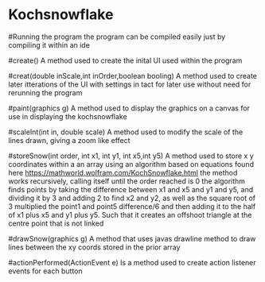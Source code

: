 # Kochsnowflake

#Running the program
the program can be compiled easily just by compiling it within an ide

#create()
A method used to create the inital UI used within the program

#creat(double inScale,int inOrder,boolean booling)
A method used to create later itterations of the UI with settings in tact for later use without need for rerunning the program

#paint(graphics g)
A method used to display the graphics on a canvas for use in displaying the kochsnowflake

#scaleInt(int in, double scale)
A method used to modify the scale of the lines drawn, giving a zoom like effect

#storeSnow(int order, int x1, int y1, int x5,int y5)
A method used to store x y coordinates within a an array using an algorithm based on equations found here https://mathworld.wolfram.com/KochSnowflake.html
the method works recursively, calling itself until the order reached is 0
the algorithm finds points by taking the difference between x1 and x5 and y1 and y5, and dividing it by 3 and adding 2 to find x2 and y2, as well as the square root of 3 multiplied the point1 and point5 difference/6 and then adding it to the half of x1 plus x5 and y1 plus y5. Such that it creates an offshoot triangle at the centre point that is not linked

#drawSnow(graphics g)
A method that uses javas drawline method to draw lines between the xy coords stored in the prior array

#actionPerformed(ActionEvent e)
Is a method used to create action listener events for each button

